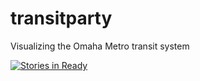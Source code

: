 transitparty
============

Visualizing the Omaha Metro transit system

[![Stories in Ready](https://badge.waffle.io/opennebraska/transitparty.png?label=ready)](http://waffle.io/opennebraska/transitparty)
